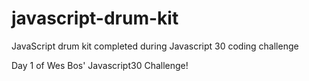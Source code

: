 # javascript-drum-kit
JavaScript drum kit completed during Javascript 30 coding challenge

Day 1 of Wes Bos' Javascript30 Challenge!
